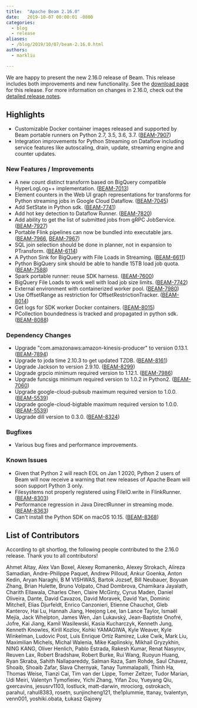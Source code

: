 ```yaml
---
title:  "Apache Beam 2.16.0"
date:   2019-10-07 00:00:01 -0800
categories:
  - blog
  - release
aliases:
  - /blog/2019/10/07/beam-2.16.0.html
authors:
  - markliu

---
```

<!--
Licensed under the Apache License, Version 2.0 (the "License");
you may not use this file except in compliance with the License.
You may obtain a copy of the License at

http://www.apache.org/licenses/LICENSE-2.0

Unless required by applicable law or agreed to in writing, software
distributed under the License is distributed on an "AS IS" BASIS,
WITHOUT WARRANTIES OR CONDITIONS OF ANY KIND, either express or implied.
See the License for the specific language governing permissions and
limitations under the License.
-->

We are happy to present the new 2.16.0 release of Beam. This release includes both improvements and new functionality.
See the [download page](/get-started/downloads/#2160-2019-10-07) for this release.<!--more-->
For more information on changes in 2.16.0, check out the
[detailed release notes](https://issues.apache.org/jira/secure/ReleaseNote.jspa?projectId=12319527&version=12345494).

## Highlights

 * Customizable Docker container images released and supported by Beam portable runners on Python 2.7, 3.5, 3.6, 3.7. ([BEAM-7907](https://issues.apache.org/jira/browse/BEAM-7907))
 * Integration improvements for Python Streaming on Dataflow including service features like autoscaling, drain, update, streaming engine and counter updates.


### New Features / Improvements

* A new count distinct transform based on BigQuery compatible HyperLogLog++ implementation. ([BEAM-7013](https://issues.apache.org/jira/browse/BEAM-7013))
* Element counters in the Web UI graph representations for transforms for Python streaming jobs in Google Cloud Dataflow. ([BEAM-7045](https://issues.apache.org/jira/browse/BEAM-7045))
* Add SetState in Python sdk. ([BEAM-7741](https://issues.apache.org/jira/browse/BEAM-7741))
* Add hot key detection to Dataflow Runner. ([BEAM-7820](https://issues.apache.org/jira/browse/BEAM-7820))
* Add ability to get the list of submitted jobs from gRPC JobService. ([BEAM-7927](https://issues.apache.org/jira/browse/BEAM-7927))
* Portable Flink pipelines can now be bundled into executable jars. ([BEAM-7966](https://issues.apache.org/jira/browse/BEAM-7966), [BEAM-7967](https://issues.apache.org/jira/browse/BEAM-7967))
* SQL join selection should be done in planner, not in expansion to PTransform. ([BEAM-6114](https://issues.apache.org/jira/browse/BEAM-6114))
* A Python Sink for BigQuery with File Loads in Streaming. ([BEAM-6611](https://issues.apache.org/jira/browse/BEAM-6611))
* Python BigQuery sink should be able to handle 15TB load job quota. ([BEAM-7588](https://issues.apache.org/jira/browse/BEAM-7588))
* Spark portable runner: reuse SDK harness. ([BEAM-7600](https://issues.apache.org/jira/browse/BEAM-7600))
* BigQuery File Loads to work well with load job size limits. ([BEAM-7742](https://issues.apache.org/jira/browse/BEAM-7742))
* External environment with containerized worker pool. ([BEAM-7980](https://issues.apache.org/jira/browse/BEAM-7980))
* Use OffsetRange as restriction for OffsetRestrictionTracker. ([BEAM-8014](https://issues.apache.org/jira/browse/BEAM-8014))
* Get logs for SDK worker Docker containers. ([BEAM-8015](https://issues.apache.org/jira/browse/BEAM-8015))
* PCollection boundedness is tracked and propagated in python sdk. ([BEAM-8088](https://issues.apache.org/jira/browse/BEAM-8088))


### Dependency Changes

* Upgrade "com.amazonaws:amazon-kinesis-producer" to version 0.13.1. ([BEAM-7894](https://issues.apache.org/jira/browse/BEAM-7894))
* Upgrade to joda time 2.10.3 to get updated TZDB. ([BEAM-8161](https://issues.apache.org/jira/browse/BEAM-8161))
* Upgrade Jackson to version 2.9.10. ([BEAM-8299](https://issues.apache.org/jira/browse/BEAM-8299))
* Upgrade grpcio minimum required version to 1.12.1. ([BEAM-7986](https://issues.apache.org/jira/browse/BEAM-7986))
* Upgrade funcsigs minimum required version to 1.0.2 in Python2. ([BEAM-7060](https://issues.apache.org/jira/browse/BEAM-7060))
* Upgrade google-cloud-pubsub maximum required version to 1.0.0. ([BEAM-5539](https://issues.apache.org/jira/browse/BEAM-5539))
* Upgrade google-cloud-bigtable maximum required version to 1.0.0. ([BEAM-5539](https://issues.apache.org/jira/browse/BEAM-5539))
* Upgrade dill version to 0.3.0. ([BEAM-8324](https://issues.apache.org/jira/browse/BEAM-8324))


### Bugfixes

* Various bug fixes and performance improvements.


### Known Issues

* Given that Python 2 will reach EOL on Jan 1 2020, Python 2 users of Beam will now receive a warning that new releases of Apache Beam will soon support Python 3 only.
* Filesystems not properly registered using FileIO.write in FlinkRunner. ([BEAM-8303](https://issues.apache.org/jira/browse/BEAM-8303))
* Performance regression in Java DirectRunner in streaming mode. ([BEAM-8363](https://issues.apache.org/jira/browse/BEAM-8363))
* Can't install the Python SDK on macOS 10.15. ([BEAM-8368](https://issues.apache.org/jira/browse/BEAM-8368))


## List of Contributors

 According to git shortlog, the following people contributed to the 2.16.0 release. Thank you to all contributors!

Ahmet Altay, Alex Van Boxel, Alexey Romanenko, Alexey Strokach, Alireza Samadian,
Andre-Philippe Paquet, Andrew Pilloud, Ankur Goenka, Anton Kedin, Aryan Naraghi,
B M VISHWAS, Bartok Jozsef, Bill Neubauer, Boyuan Zhang, Brian Hulette, Bruno Volpato,
Chad Dombrova, Chamikara Jayalath, Charith Ellawala, Charles Chen, Claire McGinty,
Cyrus Maden, Daniel Oliveira, Dante, David Cavazos, David Moravek, David Yan,
Dominic Mitchell, Elias Djurfeldt, Enrico Canzonieri, Etienne Chauchot, Gleb Kanterov,
Hai Lu, Hannah Jiang, Heejong Lee, Ian Lance Taylor, Ismaël Mejía, Jack Whelpton,
James Wen, Jan Lukavský, Jean-Baptiste Onofré, Jofre, Kai Jiang, Kamil Wasilewski,
Kasia Kucharczyk, Kenneth Jung, Kenneth Knowles, Kirill Kozlov, Kohki YAMAGIWA,
Kyle Weaver, Kyle Winkelman, Ludovic Post, Luis Enrique Ortíz Ramirez, Luke Cwik,
Mark Liu, Maximilian Michels, Michal Walenia, Mike Kaplinskiy, Mikhail Gryzykhin,
NING KANG, Oliver Henlich, Pablo Estrada, Rakesh Kumar, Renat Nasyrov, Reuven Lax,
Robert Bradshaw, Robert Burke, Rui Wang, Ruoyun Huang, Ryan Skraba, Sahith Nallapareddy,
Salman Raza, Sam Rohde, Saul Chavez, Shoaib, Shoaib Zafar, Slava Chernyak, Tanay Tummalapalli,
Thinh Ha, Thomas Weise, Tianzi Cai, Tim van der Lippe, Tomer Zeltzer, Tudor Marian,
Udi Meiri, Valentyn Tymofieiev, Yichi Zhang, Yifan Zou, Yueyang Qiu, gxercavins,
jesusrv1103, lostluck, matt-darwin, mrociorg, ostrokach, parahul, rahul8383, rosetn,
sunjincheng121, the1plummie, ttanay, tvalentyn, venn001, yoshiki.obata, Łukasz Gajowy
